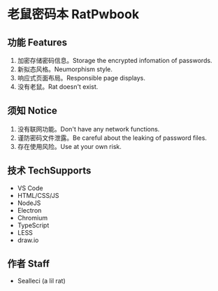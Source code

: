 # 老鼠密码本 RatPwbook

## 功能 Features

1. 加密存储密码信息。Storage the encrypted infomation of passwords.
2. 新拟态风格。Neumorphism style.
3. 响应式页面布局。Responsible page displays.
4. 没有老鼠。Rat doesn't exist.

## 须知 Notice

1. 没有联网功能。Don't have any network functions.
2. 谨防密码文件泄露。Be careful about the leaking of password files.
3. 存在使用风险。Use at your own risk.

## 技术 TechSupports

- VS Code
- HTML/CSS/JS
- NodeJS
- Electron
- Chromium
- TypeScript
- LESS
- draw.io

## 作者 Staff

- Sealleci (a lil rat)
